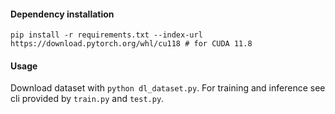 #### Dependency installation
```
pip install -r requirements.txt --index-url https://download.pytorch.org/whl/cu118 # for CUDA 11.8 
```

#### Usage
Download dataset with `python dl_dataset.py`.
For training and inference see cli provided by `train.py` and `test.py`.
